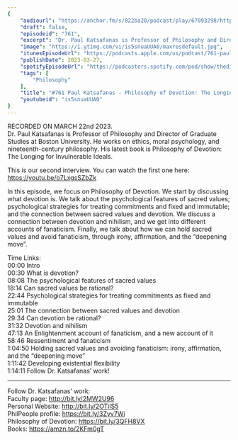 ```yaml
---
{
	"audiourl": "https://anchor.fm/s/822ba20/podcast/play/67093298/https%3A%2F%2Fd3ctxlq1ktw2nl.cloudfront.net%2Fstaging%2F2023-2-22%2F7f92bef0-72fd-531c-2dee-371f8ac39d3c.m4a",
	"draft": false,
	"episodeid": "761",
	"excerpt": "Dr. Paul Katsafanas is Professor of Philosophy and Director of Graduate Studies at Boston University. He works on ethics, moral psychology, and nineteenth-century philosophy. His latest book is Philosophy of Devotion: The Longing for Invulnerable Ideals.",
	"image": "https://i.ytimg.com/vi/is5snuaUUA0/maxresdefault.jpg",
	"itunesEpisodeUrl": "https://podcasts.apple.com/us/podcast/761-paul-katsafanas-philosophy-of-devotion-the/id1451347236?i=1000606171290&uo=4",
	"publishDate": 2023-03-27,
	"spotifyEpisodeUrl": "https://podcasters.spotify.com/pod/show/thedissenter/episodes/761-Paul-Katsafanas---Philosophy-of-Devotion-The-Longing-for-Invulnerable-Ideals-e20u1bi",
	"tags": [
		"Philosophy"
	],
	"title": "#761 Paul Katsafanas - Philosophy of Devotion: The Longing for Invulnerable Ideals",
	"youtubeid": "is5snuaUUA0"
}
---
```

RECORDED ON MARCH 22nd 2023.  
Dr. Paul Katsafanas is Professor of Philosophy and Director of Graduate Studies at Boston University. He works on ethics, moral psychology, and nineteenth-century philosophy. His latest book is Philosophy of Devotion: The Longing for Invulnerable Ideals.

This is our second interview. You can watch the first one here: https://youtu.be/o7LxgsSZbZk

In this episode, we focus on Philosophy of Devotion. We start by discussing what devotion is. We talk about the psychological features of sacred values; psychological strategies for treating commitments and fixed and immutable; and the connection between sacred values and devotion. We discuss a connection between devotion and nihilism, and we get into different accounts of fanaticism. Finally, we talk about how we can hold sacred values and avoid fanaticism, through irony, affirmation, and the “deepening move”.

Time Links:  
<time>00:00</time> Intro  
<time>00:30</time> What is devotion?  
<time>08:08</time> The psychological features of sacred values  
<time>18:14</time> Can sacred values be rational?  
<time>22:44</time> Psychological strategies for treating commitments as fixed and immutable  
<time>25:01</time> The connection between sacred values and devotion  
<time>29:34</time> Can devotion be rational?  
<time>31:32</time> Devotion and nihilism  
<time>47:13</time> An Enlightenment account of fanaticism, and a new account of it  
<time>58:46</time> Ressentiment and fanaticism  
<time>1:04:50</time> Holding sacred values and avoiding fanaticism: irony, affirmation, and the “deepening move”  
<time>1:11:42</time> Developing existential flexibility  
<time>1:14:11</time> Follow Dr. Katsafanas’ work!

---

Follow Dr. Katsafanas’ work:  
Faculty page: http://bit.ly/2MW2U96  
Personal Website: http://bit.ly/2OTilS5  
PhilPeople profile: https://bit.ly/3Zyv7Wi  
Philosophy of Devotion: https://bit.ly/3QFH8VX  
Books: https://amzn.to/2KFm0gT
